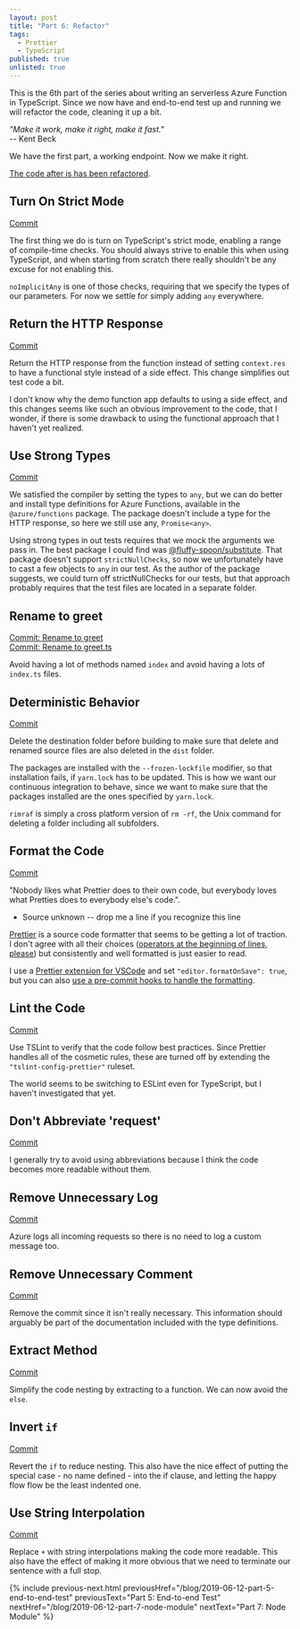 ```yaml
---
layout: post
title: "Part 6: Refactor"
tags:
  - Prettier
  - TypeScript
published: true
unlisted: true
---
```


This is the 6th part of the series about writing an serverless Azure Function in TypeScript. Since we now have and end-to-end test up and running we will refactor the code, cleaning it up a bit.

*"Make it work, make it right, make it fast."*<br>
-- Kent Beck

We have the first part, a working endpoint. Now we make it right.

[The code after is has been refactored](https://github.com/janaagaard75/azure-functions-typescript/tree/part-6-refactor).

## Turn On Strict Mode

[Commit](https://github.com/janaagaard75/azure-functions-typescript/commit/aea4f43dedbfc8eb3aaa7041031400702fedcfa8)

The first thing we do is turn on TypeScript's strict mode, enabling a range of compile-time checks. You should always strive to enable this when using TypeScript, and when starting from scratch there really shouldn't be any excuse for not enabling this.

`noImplicitAny` is one of those checks, requiring that we specify the types of our parameters. For now we settle for simply adding `any` everywhere.

## Return the HTTP Response

[Commit](https://github.com/janaagaard75/azure-functions-typescript/commit/3e63b53c53312eddfbc9289b1e5364291be8d134)

Return the HTTP response from the function instead of setting `context.res` to have a functional style instead of a side effect. This change simplifies out test code a bit.

I don't know why the demo function app defaults to using a side effect, and this changes seems like such an obvious improvement to the code, that I wonder, if there is some drawback to using the functional approach that I haven't yet realized.

## Use Strong Types

[Commit](https://github.com/janaagaard75/azure-functions-typescript/commit/a2f1929e5ef6bd817795e24349fbc55d909bcae7)

We satisfied the compiler by setting the types to `any`, but we can do better and install type definitions for Azure Functions, available in the `@azure/functions` package. The package doesn't include a type for the HTTP response, so here we still use any, `Promise<any>`.

Using strong types in out tests requires that we mock the arguments we pass in. The best package I could find was [@fluffy-spoon/substitute](https://github.com/ffMathy/FluffySpoon.JavaScript.Testing.Faking). That package doesn't support `strictNullChecks`, so now we unfortunately have to cast a few objects to `any` in our test. As the author of the package suggests, we could turn off strictNullChecks for our tests, but that approach probably requires that the test files are located in a separate folder.

## Rename to greet

[Commit: Rename to greet](https://github.com/janaagaard75/azure-functions-typescript/commit/2860989a2a1e03dd044b6ec2ef51cc8e10e25f92)<br>
[Commit: Rename to greet.ts](https://github.com/janaagaard75/azure-functions-typescript/commit/a436c378e0bd868afc4638398a78edcb24bbef41)

Avoid having a lot of methods named `index` and avoid having a lots of `index.ts` files.

## Deterministic Behavior

[Commit](https://github.com/janaagaard75/azure-functions-typescript/commit/c616d99978a074ebbb12da90eeaae31410daebe4)

Delete the destination folder before building to make sure that delete and renamed source files are also deleted in the `dist` folder.

The packages are installed with the `--frozen-lockfile` modifier, so that installation fails, if `yarn.lock` has to be updated. This is how we want our continuous integration to behave, since we want to make sure that the packages installed are the ones specified by `yarn.lock`.

`rimraf` is simply a cross platform version of `rm -rf`, the Unix command for deleting a folder including all subfolders.

## Format the Code

[Commit](https://github.com/janaagaard75/azure-functions-typescript/commit/540a238b5168b6fdcbc2a01afa4d88120571ace8)

"Nobody likes what Prettier does to their own code, but everybody loves what Pretties does to everybody else's code.".<br>
- Source unknown -- drop me a line if you recognize this line

[Prettier](https://prettier.io/) is a source code formatter that seems to be getting a lot of traction. I don't agree with all their choices ([operators at the beginning of lines, please](https://github.com/prettier/prettier/issues/3806)) but consistently and well formatted is just easier to read.

I use a [Prettier extension for VSCode](https://marketplace.visualstudio.com/items?itemName=esbenp.prettier-vscode) and set `"editor.formatOnSave": true`, but you can also [use a pre-commit hooks to handle the formatting](https://prettier.io/docs/en/precommit.html).

## Lint the Code

[Commit](https://github.com/janaagaard75/azure-functions-typescript/commit/a19affccbb054bb0118f1d3ce60bd43559d54bb4)

Use TSLint to verify that the code follow best practices. Since Prettier handles all of the cosmetic rules, these are turned off by extending the `"tslint-config-prettier"` ruleset.

The world seems to be switching to ESLint even for TypeScript, but I haven't investigated that yet.

## Don't Abbreviate 'request'

[Commit](https://github.com/janaagaard75/azure-functions-typescript/commit/d33021c96801d2d381e5f626c9050f6764e1c51b)

I generally try to avoid using abbreviations because I think the code becomes more readable without them.

## Remove Unnecessary Log

[Commit](https://github.com/janaagaard75/azure-functions-typescript/commit/94e14e28fb51335dbb0d0ff32118030cda2efe32)

Azure logs all incoming requests so there is no need to log a custom message too.

## Remove Unnecessary Comment

[Commit](https://github.com/janaagaard75/azure-functions-typescript/commit/8604bba58b54417fb015d5ae69af27b64e997b1b)

Remove the commit since it isn't really necessary. This information should arguably be part of the documentation included with the type definitions.

## Extract Method

[Commit](https://github.com/janaagaard75/azure-functions-typescript/commit/8fe121139f469b8afd277b81eda219d7c4c687b7)

Simplify the code nesting by extracting to a function. We can now avoid the `else`.

## Invert `if`

[Commit](https://github.com/janaagaard75/azure-functions-typescript/commit/ea65bdaf3d4d526af5c30da5face56f9eace4eef)

Revert the `if` to reduce nesting. This also have the nice effect of putting the special case - no name defined - into the if clause, and letting the happy flow flow be the least indented one.

## Use String Interpolation

[Commit](https://github.com/janaagaard75/azure-functions-typescript/commit/1fe05262f015f67494150d6b565fd70e7de07b95)

Replace `+` with string interpolations making the code more readable. This also have the effect of making it more obvious that we need to terminate our sentence with a full stop.

{% include previous-next.html
  previousHref="/blog/2019-06-12-part-5-end-to-end-test"
  previousText="Part 5: End-to-end Test"
  nextHref="/blog/2019-06-12-part-7-node-module"
  nextText="Part 7: Node Module"
%}
